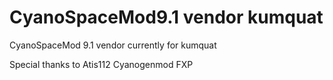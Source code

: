 CyanoSpaceMod9.1 vendor kumquat
================================

CyanoSpaceMod 9.1 vendor currently for kumquat

Special thanks to 
Atis112 
Cyanogenmod
FXP 
